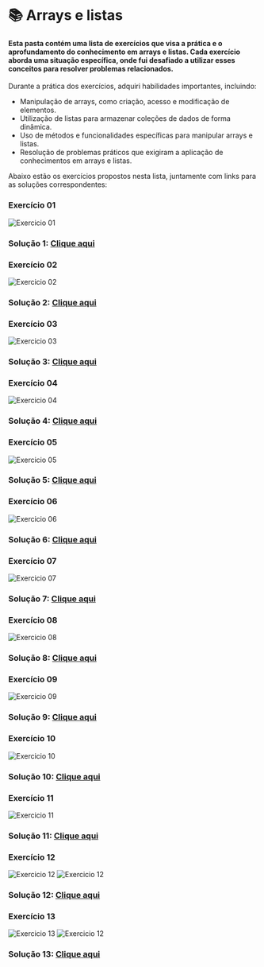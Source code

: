 # 📚 Arrays e listas

#### Esta pasta contém uma lista de exercícios que visa a prática e o aprofundamento do conhecimento em arrays e listas. Cada exercício aborda uma situação específica, onde fui desafiado a utilizar esses conceitos para resolver problemas relacionados. 

Durante a prática dos exercícios, adquiri habilidades importantes, incluindo:
- Manipulação de arrays, como criação, acesso e modificação de elementos.
- Utilização de listas para armazenar coleções de dados de forma dinâmica.
- Uso de métodos e funcionalidades específicas para manipular arrays e listas.
- Resolução de problemas práticos que exigiram a aplicação de conhecimentos em arrays e listas.

Abaixo estão os exercícios propostos nesta lista, juntamente com links para as soluções correspondentes:

###  Exercício 01
<img src="1.png" alt="Exercicio 01">

### Solução 1: [Clique aqui](/Exercícios/Arrays%20e%20listas/src/exercicio01/application/Program.java)

###  Exercício 02
<img src="2.png" alt="Exercicio 02">

### Solução 2: [Clique aqui](/Exercícios/Arrays%20e%20listas/src/exercicio02/application/Program.java)

###  Exercício 03
<img src="3.png" alt="Exercicio 03">

### Solução 3: [Clique aqui](/Exercícios/Arrays%20e%20listas/src/exercicio03)

###  Exercício 04
<img src="4.png" alt="Exercicio 04">

### Solução 4: [Clique aqui](/Exercícios/Arrays%20e%20listas/src/exercicio04/application/Program.java)

###  Exercício 05
<img src="5.png" alt="Exercicio 05">

### Solução 5: [Clique aqui](/Exercícios/Arrays%20e%20listas/src/exercicio05/application/Program.java)

###  Exercício 06
<img src="6.png" alt="Exercicio 06">

### Solução 6: [Clique aqui](/Exercícios/Arrays%20e%20listas/src/exercicio06/application/Program.java)

###  Exercício 07
<img src="7.png" alt="Exercicio 07">

### Solução 7: [Clique aqui](/Exercícios/Arrays%20e%20listas/src/exercicio07/application/Program.java)

###  Exercício 08
<img src="8.png" alt="Exercicio 08">

### Solução 8: [Clique aqui](/Exercícios/Arrays%20e%20listas/src/exercicio08/application/Program.java)

###  Exercício 09
<img src="9.png" alt="Exercicio 09">

### Solução 9: [Clique aqui](/Exercícios/Arrays%20e%20listas/src/exercicio09)

###  Exercício 10
<img src="10.png" alt="Exercicio 10">

### Solução 10: [Clique aqui](/Exercícios/Arrays%20e%20listas/src/exercicio10)

###  Exercício 11
<img src="11.png" alt="Exercicio 11">

### Solução 11: [Clique aqui](/Exercícios/Arrays%20e%20listas/src/exercicio11)

###  Exercício 12
<img src="12.1.png" alt="Exercicio 12">
<img src="12.2.png" alt="Exercicio 12">

### Solução 12: [Clique aqui](/Exercícios/Arrays%20e%20listas/src/exercicio12)

###  Exercício 13
<img src="13.1.png" alt="Exercicio 13">
<img src="13.2.png" alt="Exercicio 12">

### Solução 13: [Clique aqui](/Exercícios/Arrays%20e%20listas/src/exercicio13)
